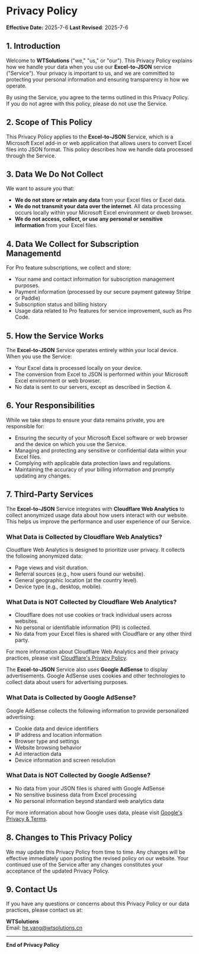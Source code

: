 # Privacy Policy

**Effective Date:** 2025-7-6
**Last Revised**: 2025-7-6

## 1. Introduction

Welcome to **WTSolutions** ("we," "us," or "our"). This Privacy Policy explains how we handle your data when you use our **Excel-to-JSON** service ("Service"). Your privacy is important to us, and we are committed to protecting your personal information and ensuring transparency in how we operate.

By using the Service, you agree to the terms outlined in this Privacy Policy. If you do not agree with this policy, please do not use the Service.

## 2. Scope of This Policy

This Privacy Policy applies to the **Excel-to-JSON** Service, which is a Microsoft Excel add-in or web application that allows users to convert Excel files into JSON format. This policy describes how we handle data processed through the Service.

<script async src="https://pagead2.googlesyndication.com/pagead/js/adsbygoogle.js?client=ca-pub-8772217510669640"
     crossorigin="anonymous"></script>
<ins class="adsbygoogle"
     style="display:block; text-align:center;"
     data-ad-layout="in-article"
     data-ad-format="fluid"
     data-ad-client="ca-pub-8772217510669640"
     data-ad-slot="2653271427"></ins>
<script>
     (adsbygoogle = window.adsbygoogle || []).push({});
</script>

## 3. Data We Do Not Collect

We want to assure you that:
- **We do not store or retain any data** from your Excel files or Excel data.
- **We do not transmit your data over the internet**. All data processing occurs locally within your Microsoft Excel environment or dweb browser.
- **We do not access, collect, or use any personal or sensitive information** from your Excel files.

## 4. Data We Collect for Subscription Managementd

For Pro feature subscriptions, we collect and store:
- Your name and contact information for subscription management purposes.
- Payment information (processed by our secure payment gateway Stripe or Paddle)
- Subscription status and billing history
- Usage data related to Pro features for service improvement, such as Pro Code.

## 5. How the Service Works

The **Excel-to-JSON** Service operates entirely within your local device. When you use the Service:
- Your Excel data is processed locally on your device.
- The conversion from Excel to JSON is performed within your Microsoft Excel environment or web browser.
- No data is sent to our servers, except as described in Section 4.

## 6. Your Responsibilities

While we take steps to ensure your data remains private, you are responsible for:
- Ensuring the security of your Microsoft Excel software or web browser and the device on which you use the Service.
- Managing and protecting any sensitive or confidential data within your Excel files.
- Complying with applicable data protection laws and regulations.
- Maintaining the accuracy of your billing information and promptly updating any changes.

## 7. Third-Party Services

The **Excel-to-JSON** Service integrates with **Cloudflare Web Analytics** to collect anonymized usage data about how users interact with our website. This helps us improve the performance and user experience of our Service. 

### What Data is Collected by Cloudflare Web Analytics?
Cloudflare Web Analytics is designed to prioritize user privacy. It collects the following anonymized data:
- Page views and visit duration.
- Referral sources (e.g., how users found our website).
- General geographic location (at the country level).
- Device type (e.g., desktop, mobile).

### What Data is NOT Collected by Cloudflare Web Analytics?
- Cloudflare does not use cookies or track individual users across websites.
- No personal or identifiable information (PII) is collected.
- No data from your Excel files is shared with Cloudflare or any other third party.

For more information about Cloudflare Web Analytics and their privacy practices, please visit [Cloudflare's Privacy Policy](https://www.cloudflare.com/privacypolicy/).

The **Excel-to-JSON** Service also uses **Google AdSense** to display advertisements. Google AdSense uses cookies and other technologies to collect data about users for advertising purposes.

### What Data is Collected by Google AdSense?
Google AdSense collects the following information to provide personalized advertising:
- Cookie data and device identifiers
- IP address and location information
- Browser type and settings
- Website browsing behavior
- Ad interaction data
- Device information and screen resolution

### What Data is NOT Collected by Google AdSense?
- No data from your JSON files is shared with Google AdSense
- No sensitive business data from Excel processing
- No personal information beyond standard web analytics data

 For more information about how Google uses data, please visit [Google's Privacy & Terms](https://policies.google.com/privacy).

## 8. Changes to This Privacy Policy

We may update this Privacy Policy from time to time. Any changes will be effective immediately upon posting the revised policy on our website. Your continued use of the Service after any changes constitutes your acceptance of the updated Privacy Policy.

## 9. Contact Us

If you have any questions or concerns about this Privacy Policy or our data practices, please contact us at:

**WTSolutions**  
Email: [he.yang@wtsolutions.cn](mailto:he.yang@wtsolutions.cn)  

---

**End of Privacy Policy**
